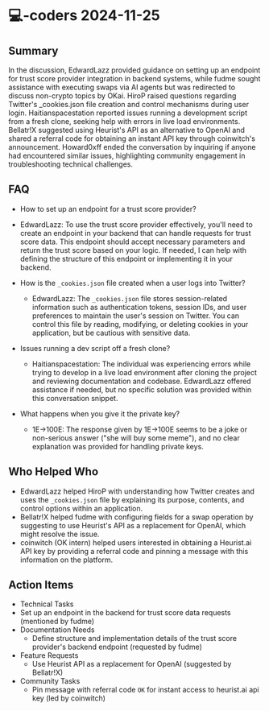 # 💻-coders 2024-11-25

## Summary
 In the discussion, EdwardLazz provided guidance on setting up an endpoint for trust score provider integration in backend systems, while fudme sought assistance with executing swaps via AI agents but was redirected to discuss non-crypto topics by OKai. HiroP raised questions regarding Twitter's _cookies.json file creation and control mechanisms during user login. Haitianspacestation reported issues running a development script from a fresh clone, seeking help with errors in live load environments. Bellatr!X suggested using Heurist's API as an alternative to OpenAI and shared a referral code for obtaining an instant API key through coinwitch's announcement. Howard0xff ended the conversation by inquiring if anyone had encountered similar issues, highlighting community engagement in troubleshooting technical challenges.

## FAQ
 - How to set up an endpoint for a trust score provider?
  - EdwardLazz: To use the trust score provider effectively, you'll need to create an endpoint in your backend that can handle requests for trust score data. This endpoint should accept necessary parameters and return the trust score based on your logic. If needed, I can help with defining the structure of this endpoint or implementing it in your backend.

- How is the `_cookies.json` file created when a user logs into Twitter?
  - EdwardLazz: The `_cookies.json` file stores session-related information such as authentication tokens, session IDs, and user preferences to maintain the user's session on Twitter. You can control this file by reading, modifying, or deleting cookies in your application, but be cautious with sensitive data.

- Issues running a dev script off a fresh clone?
  - Haitianspacestation: The individual was experiencing errors while trying to develop in a live load environment after cloning the project and reviewing documentation and codebase. EdwardLazz offered assistance if needed, but no specific solution was provided within this conversation snippet.

- What happens when you give it the private key?
  - 1E->100E: The response given by 1E->100E seems to be a joke or non-serious answer ("she will buy some meme"), and no clear explanation was provided for handling private keys.

## Who Helped Who
 - EdwardLazz helped HiroP with understanding how Twitter creates and uses the `_cookies.json` file by explaining its purpose, contents, and control options within an application.
- Bellatr!X helped fudme with configuring fields for a swap operation by suggesting to use Heurist's API as a replacement for OpenAI, which might resolve the issue.
- coinwitch (OK intern) helped users interested in obtaining a Heurist.ai API key by providing a referral code and pinning a message with this information on the platform.

## Action Items
 - Technical Tasks
  - Set up an endpoint in the backend for trust score data requests (mentioned by fudme)
- Documentation Needs
  - Define structure and implementation details of the trust score provider's backend endpoint (requested by fudme)
- Feature Requests
  - Use Heurist API as a replacement for OpenAI (suggested by Bellatr!X)
- Community Tasks
  - Pin message with referral code `OK` for instant access to heurist.ai api key (led by coinwitch)

